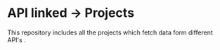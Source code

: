 # API linked -> Projects
This repository includes all the projects which fetch data form different API's .
